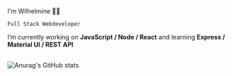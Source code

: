 ## 
 I'm Wilhelmine 👩‍💻
 
`Full Stack Webdeveloper`

 I’m currently working on **JavaScript / Node / React** and learning **Express / Material UI / REST API**
 ##
 

![Anurag's GitHub stats](https://github-readme-stats.vercel.app/api?username=wilhelmine-erber&theme=bear&show_icons=true)

